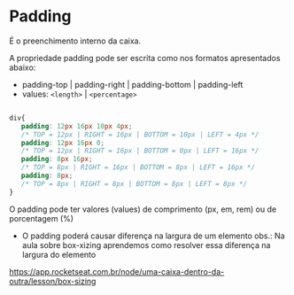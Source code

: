 # Padding
É o preenchimento interno da caixa.

A propriedade padding pode ser escrita como nos formatos apresentados abaixo:
- padding-top | padding-right | padding-bottom | padding-left
- values: `<length>` | `<percentage>`

```css

div{
   padding: 12px 16px 10px 4px; 
   /* TOP = 12px | RIGHT = 16px | BOTTOM = 10px | LEFT = 4px */
   padding: 12px 16px 0; 
   /* TOP = 12px | RIGHT = 16px | BOTTOM = 0px | LEFT = 16px */
   padding: 8px 16px; 
   /* TOP = 8px | RIGHT = 16px | BOTTOM = 8px | LEFT = 16px */
   padding: 8px;
   /* TOP = 8px | RIGHT = 8px | BOTTOM = 8px | LEFT = 8px */
}

```
O padding pode ter valores (values) de comprimento (px, em, rem) ou de porcentagem (%)

* O padding poderá causar diferença na largura de um elemento
obs.: Na aula sobre box-xizing aprendemos como resolver essa diferença na largura do elemento

https://app.rocketseat.com.br/node/uma-caixa-dentro-da-outra/lesson/box-sizing